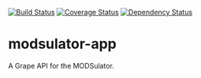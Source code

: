 [![Build Status](https://travis-ci.org/sul-dlss/modsulator-app.svg?branch=master)](https://travis-ci.org/sul-dlss/modsulator-app)
[![Coverage Status](https://coveralls.io/repos/sul-dlss/modsulator-app/badge.svg)](https://coveralls.io/r/sul-dlss/modsulator-app) [![Dependency Status](https://gemnasium.com/sul-dlss/modsulator-app.svg)](https://gemnasium.com/sul-dlss/modsulator-app)


# modsulator-app
A Grape API for the MODSulator.

